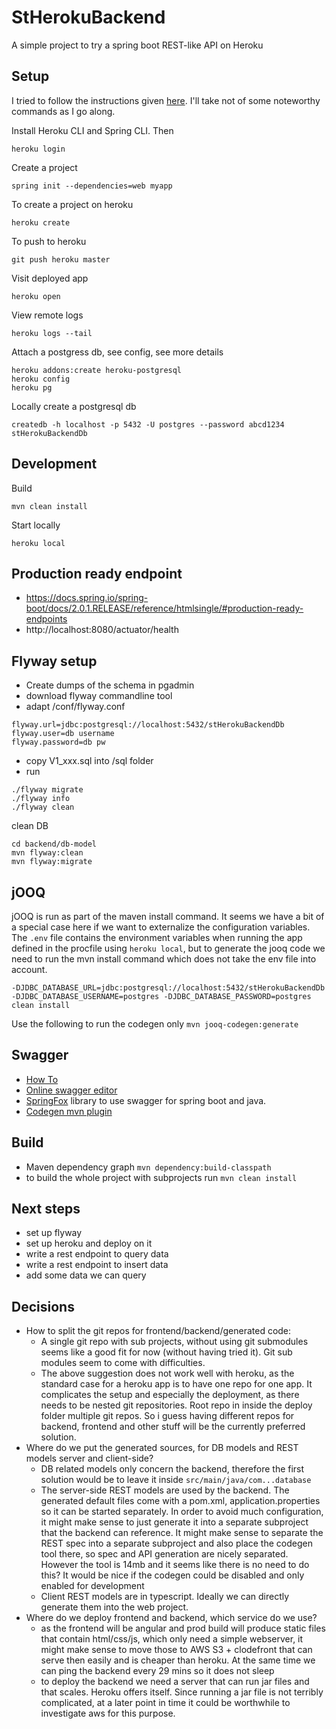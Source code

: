 # StHerokuBackend

A simple project to try a spring boot REST-like API on Heroku

## Setup

I tried to follow the instructions given [here](https://devcenter.heroku.com/articles/deploying-spring-boot-apps-to-heroku). I'll take not of some noteworthy commands as I go along.

Install Heroku CLI and Spring CLI. Then
```
heroku login
```

Create a project
```
spring init --dependencies=web myapp
```

To create a project on heroku
```
heroku create
```

To push to heroku
```
git push heroku master
```

Visit deployed app
```
heroku open
```

View remote logs
```
heroku logs --tail
```

Attach a postgress db, see config, see more details
```
heroku addons:create heroku-postgresql
heroku config
heroku pg
```

Locally create a postgresql db
```
createdb -h localhost -p 5432 -U postgres --password abcd1234 stHerokuBackendDb
```

## Development

Build
```
mvn clean install
```

Start locally
```
heroku local
```

## Production ready endpoint
* https://docs.spring.io/spring-boot/docs/2.0.1.RELEASE/reference/htmlsingle/#production-ready-endpoints
* http://localhost:8080/actuator/health

## Flyway setup
* Create dumps of the schema in pgadmin
* download flyway commandline tool
* adapt /conf/flyway.conf
```
flyway.url=jdbc:postgresql://localhost:5432/stHerokuBackendDb
flyway.user=db username   
flyway.password=db pw
```
* copy V1_xxx.sql into /sql folder
* run
``` 
./flyway migrate
./flyway info
./flyway clean
```

clean DB
```
cd backend/db-model
mvn flyway:clean
mvn flyway:migrate
```

## jOOQ
jOOQ is run as part of the maven install command. It seems we have a bit of a special case here if we want to externalize the configuration variables. The ```.env``` file contains the environment variables when running the app defined in the procfile using ```heroku local```, but to generate the jooq code we need to run the mvn install command which does not take the env file into account.
```
-DJDBC_DATABASE_URL=jdbc:postgresql://localhost:5432/stHerokuBackendDb -DJDBC_DATABASE_USERNAME=postgres -DJDBC_DATABASE_PASSWORD=postgres clean install
```
Use the following to run the codegen only `mvn jooq-codegen:generate`

## Swagger
* [How To](https://www.easyitblog.info/2017/01/08/api-first-approach-with-swagger/)  
* [Online swagger editor](http://editor.swagger.io/#/)
* [SpringFox](http://springfox.github.io/springfox/docs/current/#maven) library to use swagger for spring boot and java.
* [Codegen mvn plugin](https://github.com/swagger-api/swagger-codegen/blob/master/modules/swagger-codegen-maven-plugin/README.md)

## Build
* Maven dependency graph `mvn dependency:build-classpath`
* to build the whole project with subprojects run `mvn clean install`

## Next steps
* set up flyway
* set up heroku and deploy on it
* write a rest endpoint to query data
* write a rest endpoint to insert data
* add some data we can query

## Decisions
* How to split the git repos for frontend/backend/generated code:
    * A single git repo with sub projects, without using git submodules seems like a good fit for now (without having tried it). Git sub modules seem to come with difficulties.
    * The above suggestion does not work well with heroku, as the standard case for a heroku app is to have one repo for one app. It complicates the setup and especially the deployment, as there needs to be nested git repositories. Root repo in inside the deploy folder multiple git repos. So i guess having different repos for backend, frontend and other stuff will be the currently preferred solution.
* Where do we put the generated sources, for DB models and REST models server and client-side?
    * DB related models only concern the backend, therefore the first solution would be to leave it inside `src/main/java/com...database`
    * The server-side REST models are used by the backend. The generated default files come with a pom.xml, application.properties so it can be started separately. In order to avoid much configuration, it might make sense to just generate it into a separate subproject that the backend can reference. It might make sense to separate the REST spec into a separate subproject and also place the codegen tool there, so spec and API generation are nicely separated. However the tool is 14mb and it seems like there is no need to do this? It would be nice if the codegen could be disabled and only enabled for development
    * Client REST models are in typescript. Ideally we can directly generate them into the web project.
* Where do we deploy frontend and backend, which service do we use?
    * as the frontend will be angular and prod build will produce static files that contain html/css/js, which only need a simple webserver, it might make sense to move those to AWS S3 + clodefront that can serve then easily and is cheaper than heroku. At the same time we can ping the backend every 29 mins so it does not sleep
    * to deploy the backend we need a server that can run jar files and that scales. Heroku offers itself. Since running a jar file is not terribly complicated, at a later point in time it could be worthwhile to investigate aws for this purpose.

